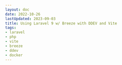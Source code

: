 ```yaml
---
layout: doc
date: 2022-10-26
lastUpdated: 2023-09-03
title: Using Laravel 9 w/ Breeze with DDEV and Vite
tags:
- laravel
- php
- vite 
- breeze
- ddev
- docker
---
```


<Title />

When trying to use a fresh Laravel 9 installation with breeze, you’ll encounter the problem that your browser won’t be able to load and hot-replace the assets compiled by vite.

If you face the problem, follow these steps to get your HMR working:

## Extend DDEV web-service configuration
Create a new file in you DDEV project’s `.ddev` folder, called `docker-compose.vite.yaml` and add the following config:

```yaml
version: '3.6'
services:
  web:
    expose:
      - "5173"
    environment:
      HTTP_EXPOSE: ${DDEV_ROUTER_HTTP_PORT}:80,${DDEV_MAILHOG_PORT}:8025,5174:5173
      HTTPS_EXPOSE: ${DDEV_ROUTER_HTTPS_PORT}:80,${DDEV_MAILHOG_HTTPS_PORT}:8025,5173:5173
```

> `5173` is the internal port of the vite http-server. The `HTTP_EXPOSE` is required, otherwise ddev-router won’t be able to start up. The exposed port (`5174`, left hand side) in the `HTTP_EXPOSE` list must be different from the exposed port in the `HTTPS_EXPOSE` list.

Restart your DDEV instance, then continue to next step.

You should now be able to open both urls
```http
https://yourproject.ddev.site:5173  
and  
http://yourproject.ddev.site:5174
```

Both will display a “502: Unresponsive/broken ddev back-end site”-error for now.

## Update vite.config.js
Update the server section of your vite config like this:

```json5
//...
server : {
    hmr:{
        host: process.env.DDEV_HOSTNAME,
        protocol : 'wss'
    }
 },
 //...
 ```
 You’ll notice that the protocol is set to wss. The reason is the way that the actual asset-URL that’s written into your document. It will only use a [https-protocol-part if the protocol is set to `wss`](https://github.com/laravel/vite-plugin/blob/2abd0b510b43061fab0027d5492547ce9a91dcad/src/index.ts#L393) because it is assumed that you use a non-ssl environment on the special `localhost`-hostname.

## Alternative: Customize Illuminate\Foundation\Vite’s HMR URL
If you’re not comfortable with setting the protocol to wss or simply want another domain than DDEV_HOSTNAME for whatever reason, I’ve made a small middleware that lets you override the URL that’s passed to the document for asset inclusion.

[Gist: Custom HMR Hot File Middleware](https://gist.github.com/Mtillmann/ea4d3c0e24f30d1bc9504f1151d2d941)

## Starting vite the correct way

When you start `npm run dev`, the server’s output will suggest

```text
Network: use --host to expose
```
This is will not properly expose your vite dev server. Run this command to actually expose your vite dev server:

```bash
npm run dev -- --host
# or from your host shell:
ddev exec npm run dev -- --host
```

The output should indicate that your vite dev server now listens on other interfaces than only localhost.

Now you should be able to navigate to  
https://yourproject.ddev.site/login  
and see assets (app.css, app.js, @vite/client) being loaded from  
https://yourproject.ddev.site:5173

## Running vite on ddev start
Add the following to `.ddev/config.yaml` to have vite start with the web container:

```yaml
hooks:
  post-start:
    - exec: "npm run dev -- --host"
```

<small>This post was originally published on medium.com on 26-10-2022</small>

<Comment />


